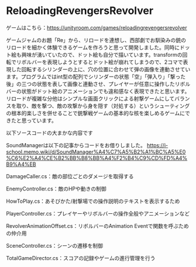 # ReloadingRevengersRevolver
ゲームはこちら：https://unityroom.com/games/reloadingrevengersrevolver

ゲームジャムのお題「Re」から、リロードを連想し、西部劇でお馴染みの銃のリロードを細かく体験できるゲームを作ろうと思って開発しました。同時にドット絵も興味が湧いていたので、ドット絵も自分で描いています。transformの回転でリボルバーを表現しようとするとドット絵が崩れてしまうので、2コマで表現した回転するシリンダーの上に、穴の位置に合わせて弾の画像を連動させています。プログラムではint型の配列でシリンダーの状態「空」「弾入り」「撃った後」の三つの状態を表して画像と連動させ、プレイヤーが任意に操作したリボルバーの状態がドット絵のアニメーションでも違和感なく表現できたと思います。リロードが複雑な分他はシンプルな画面クリックによる射撃ゲームにしてバランスを取り、敵を撃つ、敵の攻撃から身を隠す（対処する）というシューティングの根本的楽しさを併せることで銃撃戦ゲームの基本的な核を楽しめるゲームにできたと思っています。


以下ソースコードの大まかな内容です  


SoundManagerは以下の記事からコードをお借りしました。
https://i-school.memo.wiki/d/SoundManager%A4%C7%A5%B2%A1%BC%A5%E0%C6%E2%A4%CE%B2%BB%B8%BB%A4%F2%B4%C9%CD%FD%A4%B9%A4%EB


DamageCaller.cs：敵の部位ごとのダメージを取得する

EnemyController.cs：敵のHPや動きの制御

HowToPlay.cs：あそびかた/射撃場での操作説明のテキストを表示するため

PlayerController.cs：プレイヤーやリボルバーの操作全般やアニメーションなど

RevolverAnimationOffset.cs：リボルバーのAnimation Eventで関数を呼ぶための仲介用

SceneController.cs：シーンの遷移を制御

TotalGameDirector.cs：スコアの記録やゲームの進行管理を行う
